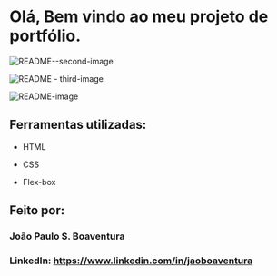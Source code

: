 ﻿# Olá, Bem vindo ao meu projeto de portfólio.

![README--second-image](https://github.com/jaoboaventura/portfolio_online/assets/128103660/4beab764-7f9b-4ba2-b0ac-92227fdb767e)

![README - third-image](https://github.com/jaoboaventura/portfolio_online/assets/128103660/5b05d525-b510-4d7a-82ee-a0b2d032e0c7)

![README-image](https://github.com/jaoboaventura/portfolio_online/assets/128103660/3b18eb63-e430-48c0-90da-704a63b4f775)


## Ferramentas utilizadas:

* HTML

* CSS

* Flex-box

## Feito por:

### João Paulo S. Boaventura

### LinkedIn: https://www.linkedin.com/in/jaoboaventura

```
